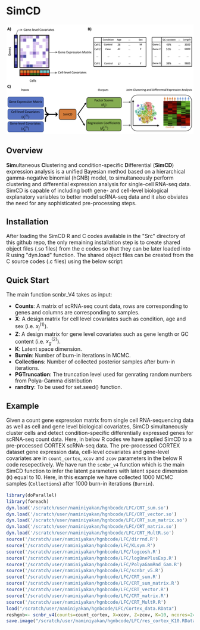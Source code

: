 # SimCD
![GitHub Logo](/Miscel/Fig1_A4_cropped.png)
## Overview
**Sim**ultaneous **C**lustering and condition-specific **D**ifferential (**SimCD**) expression analysis is a unified Bayesian method based on a hierarchical gamma-negative binomial (hGNB) model, to simultaneously
perform clustering and differential expression analysis for single-cell RNA-seq data. SimCD is capable of including both gene- and cell-level biological explanatory variables
to better model scRNA-seq data and it also obviates the need for any sophisticated pre-processing steps.

## Installation
After loading the SimCD R and C codes available in the "Src" directory of this github repo, the only remaining installation step is to create shared object files (.so files) from the c codes so that they can be later loaded into R using "dyn.load" function. The shared object files can be created from the C source codes (.c files) using the below script:

## Quick Start
The main function scnbr_V4 takes as input:

- **Counts**: A matrix of scRNA-seq count data, rows are corresponding to genes and columns are corresponding to samples.
- **X**: A design matrix for cell level covariates such as condition, age and sex (i.e. $x_{j}^{(1)}$).
- **Z**: A design matrix for gene level covariates such as gene length or GC content (i.e. $x_{g}^{(2)}$).
- **K**: Latent space dimension.
- **Burnin**: Number of burn-in iterations in MCMC.
- **Collections**: Number of collected posterior samples after burn-in iterations.
- **PGTruncation**: The truncation level used for genrating random numbers from Polya-Gamma distribution
- **randtry**: To be used for set.seed() function.

## Example
Given a count gene expression matrix from single cell RNA-sequencing data as well as  cell and gene level biological covariates, SimCD simultaneously cluster cells and detect condition-specific differentially expressed genes for scRNA-seq count data. Here, in below R codes we have applied SimCD to a pre-processed CORTEX scRNA-seq data. The pre-processed CORTEX dataset gene expression data, cell-level covariates and gene-level covariates are in `count_cortex`, `xcov` and `zcov` parameters in the below R code resepectively. We have run the `scnbr_v4` function which is the main SimCD function to infer the latent parameters with latent space dimension (`K`) equal to 10. Here, in this example we have collected 1000 MCMC samples (`Collections`) after 1000 burn-in iterations (`Burnin`). 

``` r
library(doParallel)
library(foreach)
dyn.load('/scratch/user/naminiyakan/hgnbcode/LFC/CRT_sum.so')
dyn.load('/scratch/user/naminiyakan/hgnbcode/LFC/CRT_vector.so')
dyn.load('/scratch/user/naminiyakan/hgnbcode/LFC/CRT_sum_matrix.so')
dyn.load('/scratch/user/naminiyakan/hgnbcode/LFC/CRT_matrix.so')
dyn.load('/scratch/user/naminiyakan/hgnbcode/LFC/CRT_MultR.so')
source('/scratch/user/naminiyakan/hgnbcode/LFC/dirrnd.R')
source('/scratch/user/naminiyakan/hgnbcode/LFC/KLsym.R')
source('/scratch/user/naminiyakan/hgnbcode/LFC/logcosh.R')
source('/scratch/user/naminiyakan/hgnbcode/LFC/logOnePlusExp.R')
source('/scratch/user/naminiyakan/hgnbcode/LFC/PolyaGamRnd_Gam.R')
source('/scratch/user/naminiyakan/hgnbcode/LFC/scnbr_v5.R')
source('/scratch/user/naminiyakan/hgnbcode/LFC/CRT_sum.R')
source('/scratch/user/naminiyakan/hgnbcode/LFC/CRT_sum_matrix.R')
source('/scratch/user/naminiyakan/hgnbcode/LFC/CRT_vector.R')
source('/scratch/user/naminiyakan/hgnbcode/LFC/CRT_matrix.R')
source('/scratch/user/naminiyakan/hgnbcode/LFC/CRT_MultR.R')
load("/scratch/user/naminiyakan/hgnbcode/LFC/Cortex_data.RData")
reshgnb<- scnbr_v4(counts=count_cortex, X=xcov, Z=zcov, K=10, ncores=24, Burnin = 1000L, Collections = 1000L, PGTruncation = 10L, randtry = 2020)
save.image("/scratch/user/naminiyakan/hgnbcode/LFC/res_cortex_K10.RData")

```
